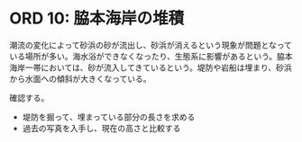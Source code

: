 # ORD 10: 脇本海岸の堆積

潮流の変化によって砂浜の砂が流出し、砂浜が消えるという現象が問題となっている場所が多い。海水浴ができなくなったり、生態系に影響があるという。脇本海岸一帯においては、砂が流入してきているという。堤防や岩船は埋まり、砂浜から水面への傾斜が大きくなっている。

確認する。

- 堤防を掘って、埋まっている部分の長さを求める
- 過去の写真を入手し、現在の高さと比較する
